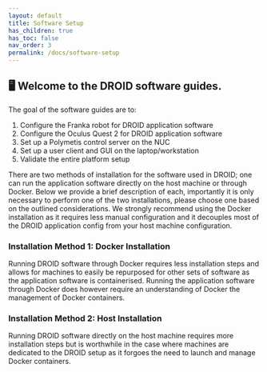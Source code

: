 ```yaml
---
layout: default
title: Software Setup
has_children: true
has_toc: false
nav_order: 3
permalink: /docs/software-setup
---
```


## 🖥️  Welcome to the DROID software guides.

The goal of the software guides are to:

1. Configure the Franka robot for DROID application software
2. Configure the Oculus Quest 2 for DROID application software
3. Set up a Polymetis control server on the NUC 
4. Set up a user client and GUI on the laptop/workstation
5. Validate the entire platform setup

There are two methods of installation for the software used in DROID; one can run the application software directly on the host machine or through Docker. Below we provide a brief description of each, importantly it is only necessary to perform one of the two installations, please choose one based on the outlined considerations. We strongly recommend using the Docker installation as it requires less manual configuration and it decouples most of the DROID application config from your host machine configuration.

### Installation Method 1: Docker Installation
Running DROID software through Docker requires less installation steps and allows for machines to easily be repurposed for other sets of software as the application software is containerised. Running the application software through Docker does however require an understanding of Docker the management of Docker containers. 

### Installation Method 2: Host Installation
Running DROID software directly on the host machine requires more installation steps but is worthwhile in the case where machines are dedicated to the DROID setup as it forgoes the need to launch and manage Docker containers. 
